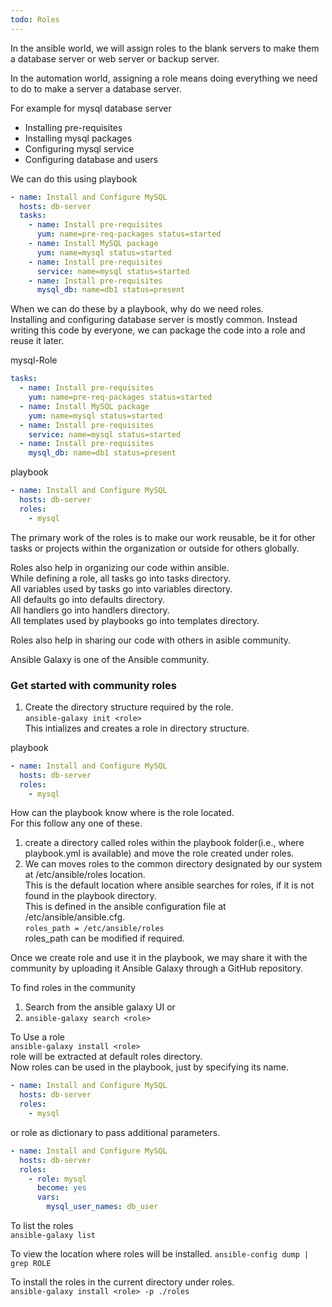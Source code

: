 ```yaml
---
todo: Roles
---
```


In the ansible world, we will assign roles to the blank servers to make them a database server
or web server or backup server.   

In the automation world, assigning a role means doing everything we need to do to make a server 
a database server.   

For example for mysql database server   

* Installing pre-requisites   
* Installing mysql packages   
* Configuring mysql service   
* Configuring database and users  

We can do this using playbook  

```yml
- name: Install and Configure MySQL
  hosts: db-server
  tasks:
    - name: Install pre-requisites 
      yum: name=pre-req-packages status=started
    - name: Install MySQL package 
      yum: name=mysql status=started
    - name: Install pre-requisites 
      service: name=mysql status=started
    - name: Install pre-requisites 
      mysql_db: name=db1 status=present
```

When we can do these by a playbook, why do we need roles.   
Installing and configuring database server is mostly common. 
Instead writing this code by everyone, we can package the code into a role and reuse it later.   

mysql-Role   
```yml
tasks:
  - name: Install pre-requisites 
    yum: name=pre-req-packages status=started
  - name: Install MySQL package 
    yum: name=mysql status=started
  - name: Install pre-requisites 
    service: name=mysql status=started
  - name: Install pre-requisites 
    mysql_db: name=db1 status=present
```
playbook
```yml
- name: Install and Configure MySQL
  hosts: db-server
  roles:
    - mysql
```

The primary work of the roles is to make our work reusable, be it for other tasks or projects 
within the organization or outside for others globally.   

Roles also help in organizing our code within ansible.  
While defining a role, all tasks go into tasks directory.   
All variables used by tasks go into variables directory.   
All defaults go into defaults directory.   
All handlers go into handlers directory.  
All templates used by playbooks go into templates directory.   

Roles also help in sharing our code with others in asible community.  

Ansible Galaxy is one of the Ansible community.   

### Get started with community roles   

1. Create the directory structure required by the role.  
   `ansible-galaxy init <role>`  
   This intializes and creates a role in directory structure.   

playbook
```yml
- name: Install and Configure MySQL
  hosts: db-server
  roles:
    - mysql
```

How can the playbook know where is the role located.  
For this follow any one of these. 
1. create a directory called roles within the playbook folder(i.e., where playbook.yml is available)
   and move the role created under roles.  
2. We can moves roles to the common directory designated by our system at /etc/ansible/roles location.  
   This is the default location where ansible searches for roles, if it is not found in the playbook 
   directory.  
   This is defined in the ansible configuration file at /etc/ansible/ansible.cfg.  
   `roles_path = /etc/ansible/roles`  
   roles_path can be modified if required.  

Once we create role and use it in the playbook, we may share it with the community by uploading it 
Ansible Galaxy through a GitHub repository.   

To find roles in the community  
1. Search from the ansible galaxy UI or
2. `ansible-galaxy search <role>`  

To Use a role  
`ansible-galaxy install <role>`  
role will be extracted at default roles directory.   
Now roles can be used in the playbook, just by specifying its name.   

```yml
- name: Install and Configure MySQL
  hosts: db-server
  roles:
    - mysql
```
or role as dictionary to pass additional parameters.  
```yml
- name: Install and Configure MySQL
  hosts: db-server
  roles:
    - role: mysql
      become: yes
      vars:
        mysql_user_names: db_user
```

To list the roles   
`ansible-galaxy list`  

To view the location where roles will be installed. 
`ansible-config dump | grep ROLE`     

To install the roles in the current directory under roles.  
`ansible-galaxy install <role> -p ./roles`   










